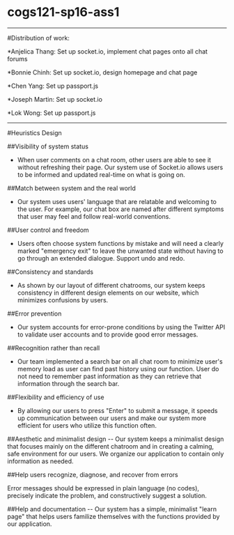 # cogs121-sp16-ass1
------------------------------------------------------------------- 
#Distribution of work: 

*Anjelica Thang: Set up socket.io, implement chat pages onto all chat forums

*Bonnie Chinh: Set up socket.io, design homepage and chat page 

*Chen Yang: Set up passport.js

*Joseph Martin: Set up socket.io

*Lok Wong: Set up passport.js
 
------------------------------------------------------------------- 
#Heuristics Design 

##Visibility of system status
- When user comments on a chat room, other users are able to see it without refreshing their page. Our system use of Socket.io allows users to be informed and updated real-time on what is going on.
 
##Match between system and the real world
- Our system uses users' language that are relatable and welcoming to the user. For example, our chat box are named after different symptoms that user may feel and follow real-world conventions. 

##User control and freedom
- Users often choose system functions by mistake and will need a clearly marked "emergency exit" to leave the unwanted state without having to go through an extended dialogue. Support undo and redo.
 
##Consistency and standards
- As shown by our layout of different chatrooms, our system keeps consistency in different design elements on our website, which minimizes confusions by users. 
 
##Error prevention
- Our system accounts for error-prone conditions by using the Twitter API to validate user accounts and to provide good error messages.
 
##Recognition rather than recall
- Our team implemented a search bar on all chat room to minimize user's memory load as user can find past history using our function. User do not need to remember past information as they can retrieve that information through the search bar. 
 
##Flexibility and efficiency of use
- By allowing our users to press "Enter" to submit a message, it speeds up communication between our users and make our system more efficient for users who utilize this function often. 

##Aesthetic and minimalist design
-- Our system keeps a minimalist design that focuses mainly on the different chatroom and in creating a calming, safe environment for our users. We organize our application to contain only information as needed. 
 
##Help users recognize, diagnose, and recover from errors

Error messages should be expressed in plain language (no codes), precisely indicate the problem, and constructively suggest a solution.
 
##Help and documentation
-- Our system has a simple, minimalist "learn page" that helps users familize themselves with the functions provided by our application. 